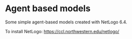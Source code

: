 # Agent based models
Some simple agent-based models created with NetLogo 6.4.

To install NetLogo:
https://ccl.northwestern.edu/netlogo/
